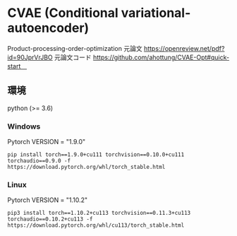# CVAE (Conditional variational-autoencoder)
Product-processing-order-optimization
元論文 https://openreview.net/pdf?id=90JprVrJBO
元論文コード https://github.com/ahottung/CVAE-Opt#quick-start　

## 環境
python (>= 3.6)
### Windows 
Pytorch VERSION = "1.9.0"

```pip install torch==1.9.0+cu111 torchvision==0.10.0+cu111 torchaudio==0.9.0 -f https://download.pytorch.org/whl/torch_stable.html ```
### Linux  
Pytorch VERSION = "1.10.2"

```pip3 install torch==1.10.2+cu113 torchvision==0.11.3+cu113 torchaudio==0.10.2+cu113 -f https://download.pytorch.org/whl/cu113/torch_stable.html ```
